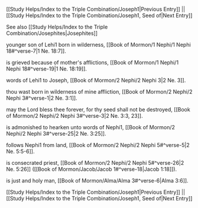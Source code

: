 [[Study Helps/Index to the Triple Combination/Joseph1|Previous Entry]]  ||  [[Study Helps/Index to the Triple Combination/Joseph1, Seed of|Next Entry]]

 See also [[Study Helps/Index to the Triple Combination/Josephites|Josephites]]

 younger son of Lehi1 born in wilderness, [[Book of Mormon/1 Nephi/1 Nephi 18#^verse-7|1 Ne. 18:7]].

 is grieved because of mother's afflictions, [[Book of Mormon/1 Nephi/1 Nephi 18#^verse-19|1 Ne. 18:19]].

 words of Lehi1 to Joseph, [[Book of Mormon/2 Nephi/2 Nephi 3|2 Ne. 3]].

 thou wast born in wilderness of mine affliction, [[Book of Mormon/2 Nephi/2 Nephi 3#^verse-1|2 Ne. 3:1]].

 may the Lord bless thee forever, for thy seed shall not be destroyed, [[Book of Mormon/2 Nephi/2 Nephi 3#^verse-3|2 Ne. 3:3, 23]].

 is admonished to hearken unto words of Nephi1, [[Book of Mormon/2 Nephi/2 Nephi 3#^verse-25|2 Ne. 3:25]].

 follows Nephi1 from land, [[Book of Mormon/2 Nephi/2 Nephi 5#^verse-5|2 Ne. 5:5-6]].

 is consecrated priest, [[Book of Mormon/2 Nephi/2 Nephi 5#^verse-26|2 Ne. 5:26]] ([[Book of Mormon/Jacob/Jacob 1#^verse-18|Jacob 1:18]]).

 is just and holy man, [[Book of Mormon/Alma/Alma 3#^verse-6|Alma 3:6]].

[[Study Helps/Index to the Triple Combination/Joseph1|Previous Entry]]  ||  [[Study Helps/Index to the Triple Combination/Joseph1, Seed of|Next Entry]]